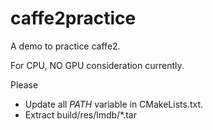 # caffe2practice

A demo to practice caffe2.

For CPU, NO GPU consideration currently.

Please 
* Update all *PATH* variable in CMakeLists.txt.
* Extract build/res/lmdb/*.tar
